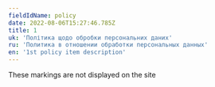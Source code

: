 ```yaml
---
fieldIdName: policy
date: 2022-08-06T15:27:46.785Z
title: 1
uk: 'Політика щодо обробки персональних даних'
ru: 'Политика в отношении обработки персональных данных'
en: '1st policy item description'
---
```


These markings are not displayed on the site
